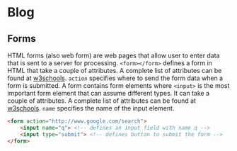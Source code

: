 # Blog
## Forms
HTML forms (also web form) are web pages that allow user to enter data that
is sent to a server for processing. `<form></form>` defines a form in HTML
that take a couple of attributes. A complete list of attributes can be found at
[w3schools](https://www.w3schools.com/tags/tag_form.asp). `action` specifies where
to send the form data when a form is submitted. A form contains form elements where
`<input>` is the most important form element that can assume different types. It
can take a couple of attributes. A complete list of attributes can be found at
[w3schools](https://www.w3schools.com/tags/tag_input.asp). `name` specifies the
name of the input element.
```html
<form action="http://www.google.com/search">
    <input name="q"> <!-- defines an input field with name q -->
    <input type="submit"> <!-- defines button to submit the form -->
</form>
```

